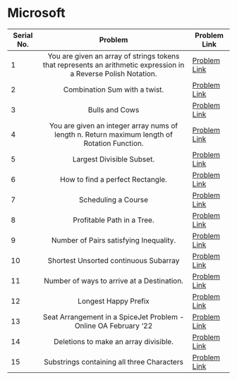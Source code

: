 # Microsoft

| Serial No. | Problem | Problem Link | 
| ---------- |:-------:| ------------ | 
| 1 | You are given an array of strings tokens that represents an arithmetic expression in a Reverse Polish Notation. | [Problem Link](https://leetcode.com/problems/evaluate-reverse-polish-notation/) |
| 2 | Combination Sum with a twist. | [Problem Link](https://leetcode.com/problems/combination-sum-iii/) |
| 3 | Bulls and Cows | [Problem Link](https://leetcode.com/problems/bulls-and-cows/) |
| 4 | You are given an integer array nums of length n. Return maximum length of Rotation Function. | [Problem Link](https://leetcode.com/problems/rotate-function/) |
| 5 | Largest Divisible Subset. | [Problem Link](https://leetcode.com/problems/largest-divisible-subset/) |
| 6 | How to find a perfect Rectangle. | [Problem Link](https://leetcode.com/problems/perfect-rectangle/) |
| 7 | Scheduling a Course | [Problem Link](https://leetcode.com/problems/course-schedule/) |
| 8 | Profitable Path in a Tree. | [Problem Link](https://leetcode.com/problems/most-profitable-path-in-a-tree/) |
| 9 | Number of Pairs satisfying Inequality. | [Problem Link](https://leetcode.com/problems/number-of-pairs-satisfying-inequality/) |
| 10 | Shortest Unsorted continuous Subarray | [Problem Link](https://leetcode.com/problems/shortest-unsorted-continuous-subarray/) |
| 11 | Number of ways to arrive at a Destination. | [Problem Link](https://leetcode.com/problems/number-of-ways-to-arrive-at-destination/) |
| 12 | Longest Happy Prefix | [Problem Link](https://leetcode.com/problems/longest-happy-prefix/) |
| 13 | Seat Arrangement in a SpiceJet Problem - Online OA February ‘22 | [Problem Link](https://leetcode.com/problems/airplane-seat-assignment-probability/) |
| 14 | Deletions to make an array divisible. | [Problem Link](https://leetcode.com/problems/minimum-deletions-to-make-array-divisible/) |
| 15 | Substrings containing all three Characters | [Problem Link](https://leetcode.com/problems/number-of-substrings-containing-all-three-characters/) |



